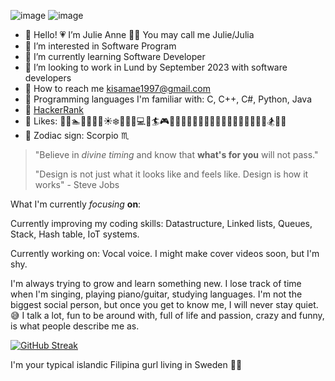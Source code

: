 <!-- Banner -->
![image](https://images-wixmp-ed30a86b8c4ca887773594c2.wixmp.com/f/8dc548c4-6367-4daf-9228-a0513f166047/d9ybbun-0dacc568-6479-4df5-8ca0-f44df2d1c5e2.gif?token=eyJ0eXAiOiJKV1QiLCJhbGciOiJIUzI1NiJ9.eyJzdWIiOiJ1cm46YXBwOjdlMGQxODg5ODIyNjQzNzNhNWYwZDQxNWVhMGQyNmUwIiwiaXNzIjoidXJuOmFwcDo3ZTBkMTg4OTgyMjY0MzczYTVmMGQ0MTVlYTBkMjZlMCIsIm9iaiI6W1t7InBhdGgiOiJcL2ZcLzhkYzU0OGM0LTYzNjctNGRhZi05MjI4LWEwNTEzZjE2NjA0N1wvZDl5YmJ1bi0wZGFjYzU2OC02NDc5LTRkZjUtOGNhMC1mNDRkZjJkMWM1ZTIuZ2lmIn1dXSwiYXVkIjpbInVybjpzZXJ2aWNlOmZpbGUuZG93bmxvYWQiXX0.5MBjOllwdO9LXMBzQV-qkf7WRjyxJCS1IXxMzspCYao)
![image](https://thumbs.gfycat.com/DefiniteSpeedyFawn-max-1mb.gif)

<!-- Bio -->
- :cherry_blossom: Hello! :heartpulse: I’m Julie Anne :purple_heart::cherry_blossom: You may call me Julie/Julia
- :cherry_blossom: I’m interested in Software Program
- :cherry_blossom: I’m currently learning Software Developer
- :cherry_blossom: I’m looking to work in Lund by September 2023 with software developers
- :cherry_blossom: How to reach me kisamae1997@gmail.com
- :cherry_blossom: Programming languages I'm familiar with: C, C++, C#, Python, Java
- :cherry_blossom: [HackerRank](https://www.hackerrank.com/kisamae1997?hr_r=1)
- :cherry_blossom: Likes: :microphone::dancer::swimmer::nail_care::musical_keyboard::cat::dog::sunny::snowflake::panda_face::dolphin::cherry_blossom::computer::bowling::surfer::video_game::gem::guitar::lipstick::high_heel::dress::purse::tropical_drink::car::house_with_garden::japanese_castle::bridge_at_night::ferris_wheel::doughnut::banana::fries::pizza::fishing_pole_and_fish::snowboarder::penguin::hamster:
- :cherry_blossom: Zodiac sign: Scorpio :scorpius:

> "Believe in _divine timing_ and know that __what's for you__ will not pass."
> 
> "Design is not just what it looks like and feels like. Design is how it works" - Steve Jobs



What I'm currently _focusing_ __on__:

Currently improving my coding skills: Datastructure, Linked lists, Queues, Stack, Hash table, IoT systems.

Currently working on: Vocal voice. I might make cover videos soon, but I'm shy.

I'm always trying to grow and learn something new. I lose track of time when I'm singing, playing piano/guitar, studying languages. I'm not the biggest social person, but once you get to know me, I will never stay quiet. :sweat_smile: I talk a lot, fun to be around with, full of life and passion, crazy and funny, is what people describe me as.

<!-- Stats -->
[![GitHub Streak](https://github-readme-streak-stats.herokuapp.com?user=Julieanna97&theme=midnight-purple)](https://git.io/streak-stats)

I'm your typical islandic Filipina gurl living in Sweden :cherry_blossom::ribbon:

